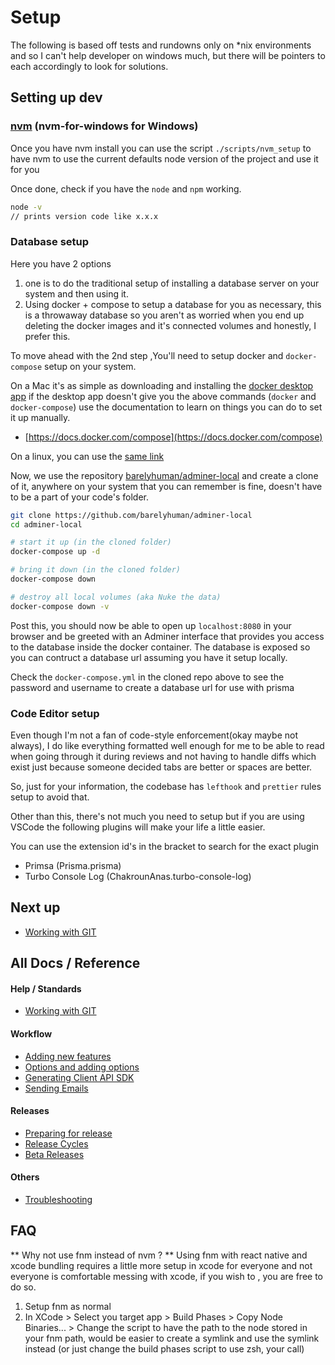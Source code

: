 # Setup

The following is based off tests and rundowns only on \*nix environments and so I can't help
developer on windows much, but there will be pointers to each accordingly to look for solutions.

## Setting up dev

### [nvm](https://github.com/nvm-sh/nvm#installing-and-updating) (nvm-for-windows for Windows)

Once you have nvm install you can use the script `./scripts/nvm_setup` to have nvm to use the current defaults node version of the project and use it for you

Once done, check if you have the `node` and `npm` working.

```sh
node -v
// prints version code like x.x.x
```

### Database setup

Here you have 2 options

1. one is to do the traditional setup of installing a database server on your system and then using it.
2. Using docker + compose to setup a database for you as necessary, this is a throwaway database so you aren't as worried when you end up deleting the docker images and it's connected volumes and honestly, I prefer this.

To move ahead with the 2nd step ,You'll need to setup docker and `docker-compose` setup on your system.

On a Mac it's as simple as downloading and installing the [docker desktop app](https://www.docker.com/products/docker-desktop) if the desktop app doesn't give you the above commands (`docker` and `docker-compose`) use the documentation to learn on things you can do to set it up manually.

- [https://docs.docker.com/compose](https://docs.docker.com/compose)

On a linux, you can use the [same link](https://docs.docker.com/compose)

Now, we use the repository [barelyhuman/adminer-local](https://github.com/barelyhuman/adminer-local) and create a clone of it, anywhere on your system that you can remember is fine, doesn't have to be a part of your code's folder.

```sh
git clone https://github.com/barelyhuman/adminer-local
cd adminer-local

# start it up (in the cloned folder)
docker-compose up -d

# bring it down (in the cloned folder)
docker-compose down

# destroy all local volumes (aka Nuke the data)
docker-compose down -v
```

Post this, you should now be able to open up `localhost:8080` in your browser and be greeted with an Adminer interface that provides you access to the database inside the docker container. The database is exposed so you can contruct a database url assuming you have it setup locally.

Check the `docker-compose.yml` in the cloned repo above to see the password and username to create a database url for use with prisma

### Code Editor setup

Even though I'm not a fan of code-style enforcement(okay maybe not always), I do like everything formatted well enough for me to be able to read when going through it during reviews and not having to handle diffs which exist just because someone decided tabs are better or spaces are better.

So, just for your information, the codebase has `lefthook` and `prettier` rules setup to avoid that.

Other than this, there's not much you need to setup but if you are using VSCode the following plugins will make your life a little easier.

You can use the extension id's in the bracket to search for the exact plugin

- Primsa (Prisma.prisma)
- Turbo Console Log (ChakrounAnas.turbo-console-log)

## Next up

- [Working with GIT](/docs/working-with-git.md)

## All Docs / Reference

#### Help / Standards

- [Working with GIT](/docs/working-with-git.md)

#### Workflow

- [Adding new features](/docs/adding-new-features.md)
- [Options and adding options](/docs/options-and-adding-options.md)
- [Generating Client API SDK](/docs/generating-client-api-sdk.md)
- [Sending Emails](/docs/sending-a-mail.md)

#### Releases

- [Preparing for release](/docs/preparing-for-release.md)
- [Release Cycles](/docs/release-cycles.md)
- [Beta Releases](/docs/beta-releases.md)

#### Others

- [Troubleshooting](/docs/troubleshooting.md)

## FAQ

** Why not use fnm instead of nvm ? **
Using fnm with react native and xcode bundling requires a little more setup in xcode
for everyone and not everyone is comfortable messing with xcode, if you wish to , you are free to do so.

1. Setup fnm as normal
2. In XCode > Select you target app > Build Phases > Copy Node Binaries... > Change the script to have the path to the node stored in your fnm path, would be easier to create a symlink and use the symlink instead (or just change the build phases script to use zsh, your call)
